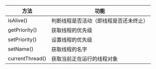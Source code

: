 



| 方法            | 功能                                   |
| --------------- | -------------------------------------- |
| isAlive()       | 判断线程是否活动（即线程是否还未终止） |
| getPriority()   | 获取线程的优先级                       |
| setPriority()   | 设置线程的优先级                       |
| setName()       | 获取线程的名字                         |
| currentThread() | 获取当前正在运行的线程对象             |





